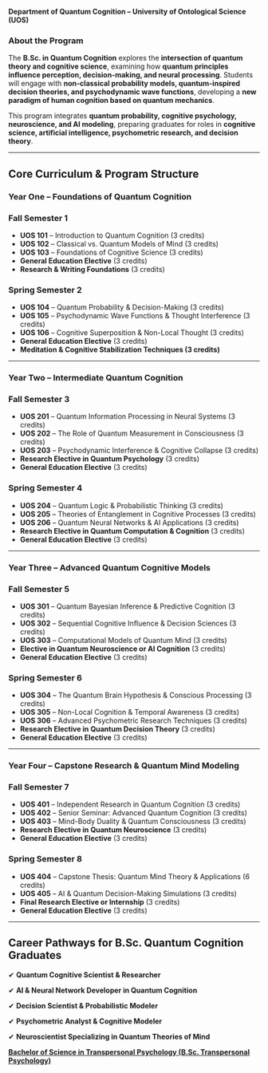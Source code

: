 **Department of Quantum Cognition – University of Ontological Science (UOS)**

### **About the Program**

The **B.Sc. in Quantum Cognition** explores the **intersection of quantum theory and cognitive science**, examining how **quantum principles influence perception, decision-making, and neural processing**. Students will engage with **non-classical probability models, quantum-inspired decision theories, and psychodynamic wave functions**, developing a **new paradigm of human cognition based on quantum mechanics**.

This program integrates **quantum probability, cognitive psychology, neuroscience, and AI modeling**, preparing graduates for roles in **cognitive science, artificial intelligence, psychometric research, and decision theory**.

---

## **Core Curriculum & Program Structure**

### **Year One – Foundations of Quantum Cognition**

### **Fall Semester 1**

- **UOS 101** – Introduction to Quantum Cognition (3 credits)
- **UOS 102** – Classical vs. Quantum Models of Mind (3 credits)
- **UOS 103** – Foundations of Cognitive Science (3 credits)
- **General Education Elective** (3 credits)
- **Research & Writing Foundations** (3 credits)

### **Spring Semester 2**

- **UOS 104** – Quantum Probability & Decision-Making (3 credits)
- **UOS 105** – Psychodynamic Wave Functions & Thought Interference (3 credits)
- **UOS 106** – Cognitive Superposition & Non-Local Thought (3 credits)
- **General Education Elective** (3 credits)
- **Meditation & Cognitive Stabilization Techniques (3 credits)**

---

### **Year Two – Intermediate Quantum Cognition**

### **Fall Semester 3**

- **UOS 201** – Quantum Information Processing in Neural Systems (3 credits)
- **UOS 202** – The Role of Quantum Measurement in Consciousness (3 credits)
- **UOS 203** – Psychodynamic Interference & Cognitive Collapse (3 credits)
- **Research Elective in Quantum Psychology** (3 credits)
- **General Education Elective** (3 credits)

### **Spring Semester 4**

- **UOS 204** – Quantum Logic & Probabilistic Thinking (3 credits)
- **UOS 205** – Theories of Entanglement in Cognitive Processes (3 credits)
- **UOS 206** – Quantum Neural Networks & AI Applications (3 credits)
- **Research Elective in Quantum Computation & Cognition** (3 credits)
- **General Education Elective** (3 credits)

---

### **Year Three – Advanced Quantum Cognitive Models**

### **Fall Semester 5**

- **UOS 301** – Quantum Bayesian Inference & Predictive Cognition (3 credits)
- **UOS 302** – Sequential Cognitive Influence & Decision Sciences (3 credits)
- **UOS 303** – Computational Models of Quantum Mind (3 credits)
- **Elective in Quantum Neuroscience or AI Cognition** (3 credits)
- **General Education Elective** (3 credits)

### **Spring Semester 6**

- **UOS 304** – The Quantum Brain Hypothesis & Conscious Processing (3 credits)
- **UOS 305** – Non-Local Cognition & Temporal Awareness (3 credits)
- **UOS 306** – Advanced Psychometric Research Techniques (3 credits)
- **Research Elective in Quantum Decision Theory** (3 credits)
- **General Education Elective** (3 credits)

---

### **Year Four – Capstone Research & Quantum Mind Modeling**

### **Fall Semester 7**

- **UOS 401** – Independent Research in Quantum Cognition (3 credits)
- **UOS 402** – Senior Seminar: Advanced Quantum Cognition (3 credits)
- **UOS 403** – Mind-Body Duality & Quantum Consciousness (3 credits)
- **Research Elective in Quantum Neuroscience** (3 credits)
- **General Education Elective** (3 credits)

### **Spring Semester 8**

- **UOS 404** – Capstone Thesis: Quantum Mind Theory & Applications (6 credits)
- **UOS 405** – AI & Quantum Decision-Making Simulations (3 credits)
- **Final Research Elective or Internship** (3 credits)
- **General Education Elective** (3 credits)

---

## **Career Pathways for B.Sc. Quantum Cognition Graduates**

✔ **Quantum Cognitive Scientist & Researcher**

✔ **AI & Neural Network Developer in Quantum Cognition**

✔ **Decision Scientist & Probabilistic Modeler**

✔ **Psychometric Analyst & Cognitive Modeler**

✔ **Neuroscientist Specializing in Quantum Theories of Mind**

[**Bachelor of Science in Transpersonal Psychology (B.Sc. Transpersonal Psychology)**](https://www.notion.so/Bachelor-of-Science-in-Transpersonal-Psychology-B-Sc-Transpersonal-Psychology-18f2c2ffeee28086b209d17d0c3af254?pvs=21)